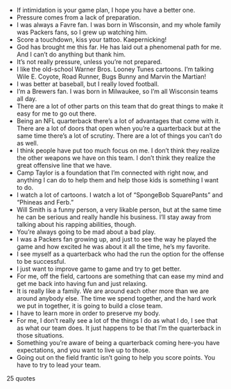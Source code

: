  - If intimidation is your game plan, I hope you have a better one.
 - Pressure comes from a lack of preparation.
 - I was always a Favre fan. I was born in Wisconsin, and my whole family was Packers fans, so I grew up watching him.
 - Score a touchdown, kiss your tattoo. Kaepernicking!
 - God has brought me this far. He has laid out a phenomenal path for me. And I can’t do anything but thank him.
 - It’s not really pressure, unless you’re not prepared.
 - I like the old-school Warner Bros. Looney Tunes cartoons. I’m talking Wile E. Coyote, Road Runner, Bugs Bunny and Marvin the Martian!
 - I was better at baseball, but I really loved football.
 - I’m a Brewers fan. I was born in Milwaukee, so I’m all Wisconsin teams all day.
 - There are a lot of other parts on this team that do great things to make it easy for me to go out there.
 - Being an NFL quarterback there’s a lot of advantages that come with it. There are a lot of doors that open when you’re a quarterback but at the same time there’s a lot of scrutiny. There are a lot of things you can’t do as well.
 - I think people have put too much focus on me. I don’t think they realize the other weapons we have on this team. I don’t think they realize the great offensive line that we have.
 - Camp Taylor is a foundation that I’m connected with right now, and anything I can do to help them and help those kids is something I want to do.
 - I watch a lot of cartoons. I watch a lot of “SpongeBob SquarePants” and “Phineas and Ferb.”
 - Will Smith is a funny person, a very likable person, but at the same time he can be serious and really handle his business. I’ll stay away from talking about his rapping abilities, though.
 - You’re always going to be mad about a bad play.
 - I was a Packers fan growing up, and just to see the way he played the game and how excited he was about it all the time, he’s my favorite.
 - I see myself as a quarterback who had the run the option for the offense to be successful.
 - I just want to improve game to game and try to get better.
 - For me, off the field, cartoons are something that can ease my mind and get me back into having fun and just relaxing.
 - It is really like a family. We are around each other more than we are around anybody else. The time we spend together, and the hard work we put in together, it is going to build a close team.
 - I have to learn more in order to preserve my body.
 - For me, I don’t really see a lot of the things I do as what I do, I see that as what our team does. It just happens to be that I’m the quarterback in those situations.
 - Something you’re aware of being a quarterback coming here-you have expectations, and you want to live up to those.
 - Going out on the field frantic isn’t going to help you score points. You have to try to lead your team.

25 quotes